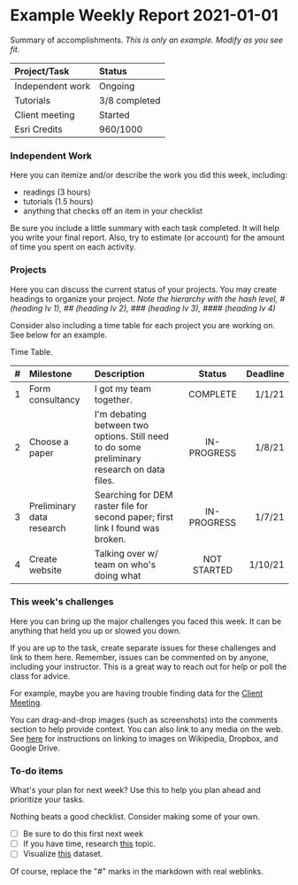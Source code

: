 # Example Weekly Report 2021-01-01

Summary of accomplishments. _This is only an example. Modify as you see fit._

| Project/Task | Status |
| :----------- | :----- |
| Independent work | Ongoing |
| Tutorials | 3/8 completed |
| Client meeting | Started |
| Esri Credits | 960/1000 |

### Independent Work
Here you can itemize and/or describe the work you did this week, including:

* readings (3 hours)
* tutorials (1.5 hours)
* anything that checks off an item in your checklist

Be sure you include a little summary with each task completed.
It will help you write your final report.
Also, try to estimate (or account) for the amount of time you spent on each activity.

### Projects
Here you can discuss the current status of your projects.
You may create headings to organize your project. 
_Note the hierarchy with the hash level, # (heading lv 1), ## (heading lv 2), ### (heading lv 3), #### (heading lv 4)_

Consider also including a time table for each project you are working on.
See below for an example.

Time Table.

|  #  | Milestone  | Description      | Status           | Deadline |
| --- | :--------- | :--------------- | :--------------: | -------: |
| 1 | Form consultancy | I got my team together. | COMPLETE | 1/1/21 |
| 2 | Choose a paper | I'm debating between two options. Still need to do some preliminary research on data files. | IN-PROGRESS | 1/8/21 |
| 3 | Preliminary data research | Searching for DEM raster file for second paper; first link I found was broken. | IN-PROGRESS | 1/7/21 |
| 4 | Create website | Talking over w/ team on who's doing what | NOT STARTED | 1/10/21 |

### This week's challenges
Here you can bring up the major challenges you faced this week. 
It can be anything that held you up or slowed you down.

If you are up to the task, create separate issues for these challenges and link to them here.
Remember, issues can be commented on by anyone, including your instructor.
This is a great way to reach out for help or poll the class for advice.

For example, maybe you are having trouble finding data for the [Client Meeting](https://github.com/cga-wm/advgis-delta/issues/5).

You can drag-and-drop images (such as screenshots) into the comments section to help provide context.
You can also link to any media on the web.
See [here](https://spatial-data-discovery.github.io/resources-methods.html#linking-images-to-markdown-files) for instructions on linking to images on Wikipedia, Dropbox, and Google Drive.

### To-do items
What's your plan for next week? 
Use this to help you plan ahead and prioritize your tasks.

Nothing beats a good checklist.
Consider making some of your own.

- [ ] Be sure to do this first next week
- [ ] If you have time, research [this](#) topic.
- [ ] Visualize [this](#) dataset.

Of course, replace the "#" marks in the markdown with real weblinks.
